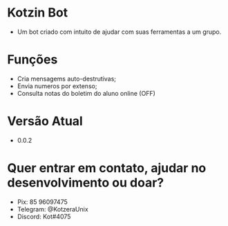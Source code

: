 # Kotzin Bot
- Um bot criado com intuito de ajudar com suas ferramentas a um grupo.

# Funções 
- Cria mensagems auto-destrutivas;
- Envia numeros por extenso;
- Consulta notas do boletim do aluno online (OFF)

# Versão Atual
- 0.0.2

# Quer entrar em contato, ajudar no desenvolvimento ou doar?

- Pix: 85 96097475
- Telegram: @KotzeraUnix
- Discord: Kot#4075
